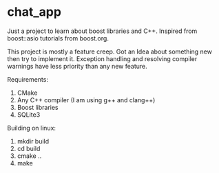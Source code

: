 # chat_app

Just a project to learn about boost libraries and C++.
Inspired from boost::asio tutorials from boost.org.

This project is mostly a feature creep. Got an Idea about something new then try to implement it.
Exception handling and resolving compiler warnings have less priority than any new feature.

Requirements:
1. CMake
2. Any C++ compiler (I am using g++ and clang++)
3. Boost libraries
4. SQLite3

Building on linux:
1. mkdir build
2. cd build
3. cmake ..
4. make

